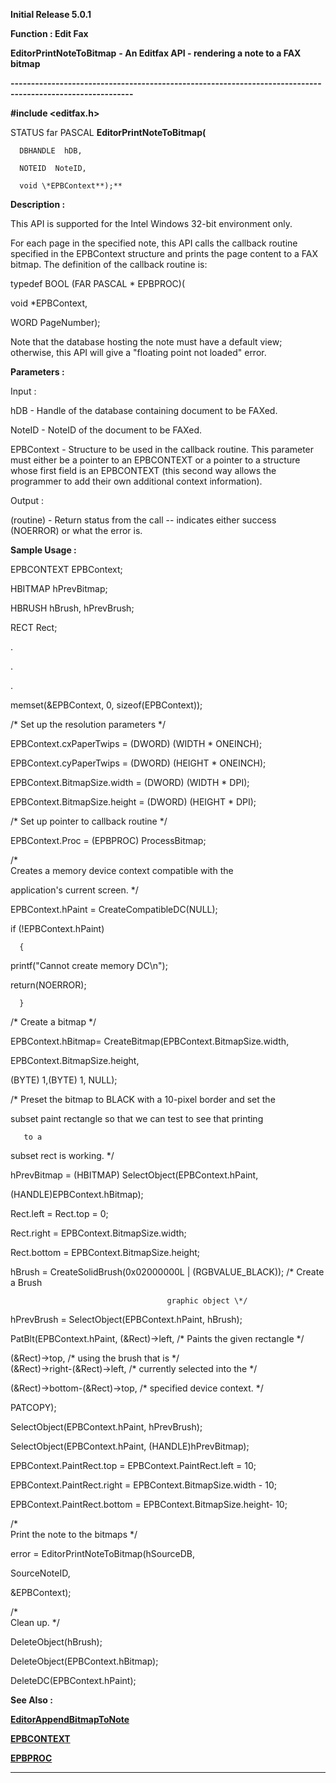 




<!--
 /\* Font Definitions \*/
 @font-face
 {font-family:Courier;
 panose-1:2 7 4 9 2 2 5 2 4 4;}
@font-face
 {font-family:Helv;
 panose-1:2 11 6 4 2 2 2 3 2 4;}
@font-face
 {font-family:"Cambria Math";
 panose-1:2 4 5 3 5 4 6 3 2 4;}
 /\* Style Definitions \*/
 p.MsoNormal, li.MsoNormal, div.MsoNormal
 {margin-top:0cm;
 margin-right:0cm;
 margin-bottom:8.0pt;
 margin-left:0cm;
 line-height:107%;
 font-size:11.0pt;
 font-family:"Calibri",sans-serif;}
.MsoChpDefault
 {font-size:11.0pt;}
.MsoPapDefault
 {margin-bottom:8.0pt;
 line-height:107%;}
 /\* Page Definitions \*/
 @page WordSection1
 {size:612.0pt 792.0pt;
 margin:72.0pt 72.0pt 72.0pt 72.0pt;}
div.WordSection1
 {page:WordSection1;}
-->




**Initial Release 5.0.1**



**Function : Edit Fax**



**EditorPrintNoteToBitmap** **- An
Editfax API - rendering a note to a FAX bitmap**


**----------------------------------------------------------------------------------------------------------**



**#include <editfax.h>**



STATUS
far PASCAL **EditorPrintNoteToBitmap(**  

      DBHANDLE  hDB,  

      NOTEID  NoteID,  

      void \*EPBContext**);**



**Description :**



This API is
supported for the Intel Windows 32-bit environment only.


 


For each
page in the specified note, this API calls the callback routine specified in
the EPBContext structure and prints the page content to a FAX bitmap.  The
definition of the callback routine is: 


 


typedef BOOL (FAR
PASCAL \* EPBPROC)(


   void \*EPBContext,


   WORD PageNumber);  

  




Note that
the database hosting the note must have a default view; otherwise, this API
will give a "floating point not loaded" error.


 


 


**Parameters :**



Input :  

hDB  -  Handle of the database containing document to be FAXed.  

  

NoteID  -  NoteID of the document to be FAXed.  

  

EPBContext  -  Structure to be used in the callback routine.  This parameter
must either be a pointer to an EPBCONTEXT or a pointer to a structure whose
first field is an EPBCONTEXT (this second way allows the programmer to add
their own additional context information).  

  




Output :  

(routine)  -  Return status from the call -- indicates either success (NOERROR)
or what the error is.  

  

  




 **Sample Usage :**



  
EPBCONTEXT EPBContext;


  
HBITMAP    hPrevBitmap;


  
HBRUSH     hBrush, hPrevBrush;


  
RECT       Rect;


 


   .


   .


   .


 


  
memset(&EPBContext, 0, sizeof(EPBContext));


 


   /\*   Set
up the resolution parameters \*/ 


 


  
EPBContext.cxPaperTwips = (DWORD) (WIDTH \* ONEINCH);


  
EPBContext.cyPaperTwips = (DWORD) (HEIGHT \* ONEINCH);


  
EPBContext.BitmapSize.width = (DWORD) (WIDTH \* DPI);


  
EPBContext.BitmapSize.height = (DWORD) (HEIGHT \* DPI);


 


   /\*   Set
up pointer to callback routine \*/


 


  
EPBContext.Proc = (EPBPROC) ProcessBitmap;


 


   /\*  
Creates a memory device context compatible with the


       
application's current screen.  \*/  


 


  
EPBContext.hPaint = CreateCompatibleDC(NULL);


 


   if
(!EPBContext.hPaint)


      {


     
printf("Cannot create memory DC\n");


     
return(NOERROR);  


      }


 


   /\* 
Create a bitmap  \*/


 


  
EPBContext.hBitmap= CreateBitmap(EPBContext.BitmapSize.width,


                                   
EPBContext.BitmapSize.height, 


                                   
(BYTE) 1,(BYTE) 1, NULL);


 


   /\* 
Preset the bitmap to BLACK with a 10-pixel border and set the


      
subset paint rectangle so that we can test to see that printing


       to a
subset rect is working. \*/


 


  
hPrevBitmap = (HBITMAP) SelectObject(EPBContext.hPaint, 


                                       
(HANDLE)EPBContext.hBitmap);


 


  
Rect.left   = Rect.top = 0;


  
Rect.right  = EPBContext.BitmapSize.width;


  
Rect.bottom = EPBContext.BitmapSize.height;


   


   hBrush =
CreateSolidBrush(0x02000000L | (RGBVALUE\_BLACK)); /\* Create a Brush 


                         
                                       graphic object \*/


  
hPrevBrush = SelectObject(EPBContext.hPaint, hBrush); 


 


  
PatBlt(EPBContext.hPaint, (&Rect)->left,   /\* Paints the given
rectangle  \*/


              
(&Rect)->top,                  /\* using the brush that is     \*/                                    
(&Rect)->right-(&Rect)->left,  /\* currently selected into the
\*/          


                 
(&Rect)->bottom-(&Rect)->top,  /\* specified device context.   \*/


              
PATCOPY); 


 


  
SelectObject(EPBContext.hPaint, hPrevBrush); 


   


  
SelectObject(EPBContext.hPaint, (HANDLE)hPrevBitmap);


 


  
EPBContext.PaintRect.top    = EPBContext.PaintRect.left   = 10;


  
EPBContext.PaintRect.right  = EPBContext.BitmapSize.width - 10;


   EPBContext.PaintRect.bottom
= EPBContext.BitmapSize.height- 10;


 


   /\*  
Print the note to the bitmaps \*/


 


   error =
EditorPrintNoteToBitmap(hSourceDB,


              
SourceNoteID,


              
&EPBContext);


 


   /\*  
Clean up. \*/


 


  
DeleteObject(hBrush);


   DeleteObject(EPBContext.hBitmap);


  
DeleteDC(EPBContext.hPaint);


 


 **See Also :**


**[EditorAppendBitmapToNote](EditorAppendBitmapToNote.md)**


**[EPBCONTEXT](EPBCONTEXT.md)**


**[EPBPROC](EPBPROC.md)**



----------------------------------------------------------------------------------------------------------


 





